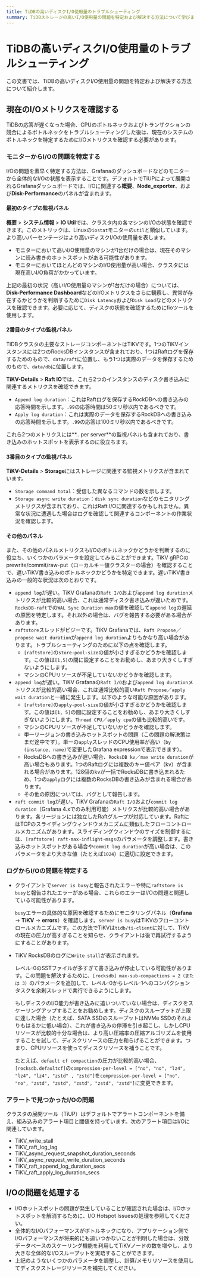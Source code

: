 ```yaml
---
title: TiDBの高いディスクI/O使用量のトラブルシューティング
summary: TiDBストレージの高いI/O使用量の問題を特定および解決する方法について学びます。
---
```


# TiDBの高いディスクI/O使用量のトラブルシューティング

この文書では、TiDBの高いディスクI/O使用量の問題を特定および解決する方法について紹介します。

## 現在のI/Oメトリクスを確認する

TiDBの応答が遅くなった場合、CPUのボトルネックおよびトランザクションの競合によるボトルネックをトラブルシューティングした後は、現在のシステムのボトルネックを特定するためにI/Oメトリクスを確認する必要があります。

### モニターからI/Oの問題を特定する

I/Oの問題を素早く特定する方法は、Grafanaのダッシュボードなどのモニターから全体的なI/Oの状態を表示することです。デフォルトでTiUPによって展開されるGrafanaダッシュボードでは、I/Oに関連する**概要**、**Node_exporter**、および**Disk-Performance**のパネルが含まれます。

#### 最初のタイプの監視パネル

**概要** > **システム情報** > **IO Util**では、クラスタ内の各マシンのI/Oの状態を確認できます。このメトリックは、Linuxの`iostat`モニターの`util`と類似しています。より高いパーセンテージはより高いディスクI/Oの使用量を表します。

- モニターにおいて高いI/O使用量のマシンが1台だけの場合は、現在そのマシンに読み書きのホットスポットがある可能性があります。
- モニターにおいてほとんどのマシンのI/O使用量が高い場合、クラスタには現在高いI/O負荷がかかっています。

上記の最初の状況（高いI/O使用量のマシンが1台だけの場合）については、**Disk-Performance Dashboard**などのI/Oメトリクスをさらに観察し、異常が存在するかどうかを判断するために`Disk Latency`および`Disk Load`などのメトリクスを確認できます。必要に応じて、ディスクの状態を確認するためにfioツールを使用します。

#### 2番目のタイプの監視パネル

TiDBクラスタの主要なストレージコンポーネントはTiKVです。1つのTiKVインスタンスには2つのRocksDBインスタンスが含まれており、1つはRaftログを保存するためのもので、`data/raft`に位置し、もう1つは実際のデータを保存するためのもので、`data/db`に位置します。

**TiKV-Details** > **Raft IO**では、これら2つのインスタンスのディスク書き込みに関連するメトリクスを確認できます。

- `Append log duration`：これはRaftログを保存するRockDBへの書き込みの応答時間を示します。`.99`の応答時間は50ミリ秒以内であるべきです。
- `Apply log duration`：これは実際のデータを保存するRockDBへの書き込みの応答時間を示します。`.99`の応答は100ミリ秒以内であるべきです。

これら2つのメトリクスには**.. per server**の監視パネルも含まれており、書き込みのホットスポットを表示するのに役立ちます。

#### 3番目のタイプの監視パネル

**TiKV-Details** > **Storage**にはストレージに関連する監視メトリクスが含まれています。

- `Storage command total`：受信した異なるコマンドの数を示します。
- `Storage async write duration`：`disk sync duration`などのモニタリングメトリクスが含まれており、これはRaft I/Oに関連するかもしれません。異常な状況に遭遇した場合はログを確認して関連するコンポーネントの作業状況を確認します。

#### その他のパネル

また、その他のパネルメトリクスもI/Oのボトルネックかどうかを判断するのに役立ち、いくつかのパラメータを設定してみることができます。TiKV gRPCのprewrite/commit/raw-put（ローカルキー値クラスターの場合）を確認することで、遅いTiKV書き込みのボトルネックかどうかを特定できます。遅いTiKV書き込みの一般的な状況は次のとおりです。

- `append log`が遅い。TiKV Grafanaの`Raft I/O`および`append log duration`メトリクスが比較的高い場合、これは通常ディスク書き込みが遅いためです。`RocksDB-raft`での`WAL Sync Duration max`の値を確認して`append log`の遅延の原因を特定します。それ以外の場合は、バグを報告する必要がある場合があります。
- `raftstore`スレッドがビジーです。TiKV Grafanaでは、`Raft Propose`／`propose wait duration`が`append log duration`よりもかなり高い場合があります。トラブルシューティングのために以下の点を確認します。
    - `[raftstore]`の`store-pool-size`の値が小さすぎるかどうかを確認します。この値は`[1,5]`の間に設定することをお勧めし、あまり大きくしすぎないようにします。
    - マシンのCPUリソースが不足していないかどうかを確認します。
- `append log`が遅い。TiKV Grafanaの`Raft I/O`および`append log duration`メトリクスが比較的高い場合、これは通常比較的高い`Raft Propose`／`apply wait duration`と一緒に発生します。以下のような可能な原因があります。
    - `[raftstore]`の`apply-pool-size`の値が小さすぎるかどうかを確認します。この値は`[1, 5]`の間に設定することをお勧めし、あまり大きくしすぎないようにします。`Thread CPU`／`apply cpu`の値も比較的高いです。
    - マシンのCPUリソースが不足していないかどうかを確認します。
    - 単一リージョンの書き込みホットスポットの問題（この問題の解決策はまだ途中です）。単一の`apply`スレッドのCPU使用率が高い（`by (instance, name)`で変更したGrafana expressionで表示できます）。
    - RocksDBへの書き込みが遅い場合、`RocksDB kv`／`max write duration`が高い場合もあります。1つのRaftログには複数のキー値ペア（kv）が含まれる場合があります。128個のkvが一括でRocksDBに書き込まれるため、1つの`apply`ログには複数のRocksDBの書き込みが含まれる場合があります。
    - その他の原因については、バグとして報告します。
- `raft commit log`が遅い。TiKV Grafanaの`Raft I/O`および`commit log duration`（Grafana 4.xでのみ利用可能）メトリクスが比較的高い場合があります。各リージョンには独立したRaftグループが対応しています。RaftにはTCPのスライディングウィンドウメカニズムに類似したフローコントロールメカニズムがあります。スライディングウィンドウのサイズを制御するには、`[raftstore] raft-max-inflight-msgs`のパラメータを調整します。書き込みホットスポットがある場合や`commit log duration`が高い場合は、このパラメータをより大きな値（たとえば`1024`）に適切に設定できます。

### ログからI/Oの問題を特定する

- クライアントで`server is busy`と報告されたエラーや特に`raftstore is busy`と報告されたエラーがある場合、これらのエラーはI/Oの問題と関連している可能性があります。

    `busy`エラーの具体的な原因を確認するためにモニタリングパネル（**Grafana** -> **TiKV** -> **errors**）を確認します。`server is busy`はTiKVのフローコントロールメカニズムです。この方法でTiKVは`tidb/ti-client`に対して、TiKVの現在の圧力が高すぎることを知らせ、クライアントは後で再試行するようにすることがあります。

- TiKV RocksDBのログに`Write stall`が表示されます。

    レベル-0のSSTファイルが多すぎて書き込みが停止している可能性があります。この問題を解決するために、`[rocksdb] max-sub-compactions = 2（または 3）`のパラメータを追加して、レベル-0からレベル-1へのコンパクションタスクを余剰スレッドで実行できるようにします。

    もしディスクのI/O能力が書き込みに追いついていない場合は、ディスクをスケーリングアップすることをお勧めします。ディスクのスループットが上限に達した場合（たとえば、SATA SSDのスループットはNVMe SSDのそれよりもはるかに低い場合）、これが書き込みの停滞を引き起こし、しかしCPUリソースが比較的十分な場合は、より高い圧縮率の圧縮アルゴリズムを使用することを試して、ディスクリソースの圧力を和らげることができます。つまり、CPUリソースを使ってディスクリソースを補うことです。

    たとえば、`default cf compaction`の圧力が比較的高い場合、`[rocksdb.defaultcf]`の`compression-per-level = ["no", "no", "lz4", "lz4", "lz4", "zstd" , "zstd"]`を`compression-per-level = ["no", "no", "zstd", "zstd", "zstd", "zstd", "zstd"]`に変更できます。

### アラートで見つかったI/Oの問題

クラスタの展開ツール（TiUP）はデフォルトでアラートコンポーネントを備え、組み込みのアラート項目と閾値を持っています。次のアラート項目はI/Oに関連しています。

- TiKV_write_stall
- TiKV_raft_log_lag
- TiKV_async_request_snapshot_duration_seconds
- TiKV_async_request_write_duration_seconds
- TiKV_raft_append_log_duration_secs
- TiKV_raft_apply_log_duration_secs

## I/Oの問題を処理する

+ I/Oホットスポットの問題が発生していることが確認された場合は、I/Oホットスポットを解消するために、I/O Hotspot Issuesの処理を参照してください。
+ 全体的なI/Oパフォーマンスがボトルネックになり、アプリケーション側でI/Oパフォーマンスが将来的にも追いつかないことが判明した場合は、分散データベースのスケーリング機能を利用してTiKVノードの数を増やし、より大きな全体的なI/Oスループットを実珸することができます。
+ 上記のようないくつかのパラメータを調整し、計算/メモリリソースを使用してディスクストレージリソースを補完してください。